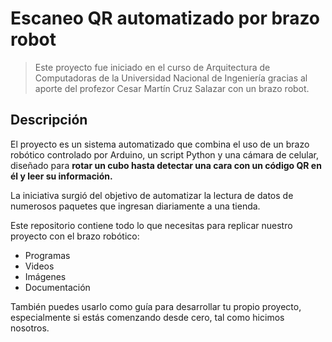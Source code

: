 # Escaneo QR automatizado por brazo robot

>Este proyecto fue iniciado en el curso de Arquitectura de Computadoras de la Universidad Nacional de Ingeniería gracias al aporte del profezor Cesar Martín Cruz Salazar con un brazo robot. 

## Descripción 

El proyecto es un sistema automatizado que combina el uso de un brazo robótico controlado por Arduino, un script Python y una cámara de celular, diseñado para **rotar un cubo hasta detectar una cara con un código QR en él y leer su información.**

La iniciativa surgió del objetivo de automatizar la lectura de datos de numerosos paquetes que ingresan diariamente a una tienda.

Este repositorio contiene todo lo que necesitas para replicar nuestro proyecto con el brazo robótico: 
- Programas
- Videos 
- Imágenes 
- Documentación

También puedes usarlo como guía para desarrollar tu propio proyecto, especialmente si estás comenzando desde cero, tal como hicimos nosotros.
